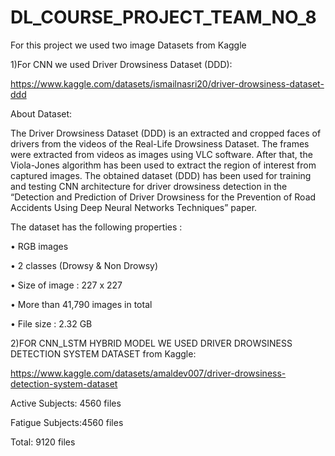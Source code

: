 # DL_COURSE_PROJECT_TEAM_NO_8

For this project we used two image Datasets from Kaggle

1)For CNN we used Driver Drowsiness Dataset (DDD):

https://www.kaggle.com/datasets/ismailnasri20/driver-drowsiness-dataset-ddd

About Dataset:

The Driver Drowsiness Dataset (DDD) is an extracted and cropped faces of drivers from the videos of the Real-Life Drowsiness Dataset. The frames were extracted from videos as images using VLC software. After that, the Viola-Jones algorithm has been used to extract the region of interest from captured images. The obtained dataset (DDD) has been used for training and testing CNN architecture for driver drowsiness detection in the “Detection and Prediction of Driver Drowsiness for the Prevention of Road Accidents Using Deep Neural Networks Techniques” paper.

The dataset has the following properties :

• RGB images

• 2 classes (Drowsy & Non Drowsy)

• Size of image : 227 x 227

• More than 41,790 images in total

• File size : 2.32 GB

2)FOR CNN_LSTM HYBRID MODEL WE USED DRIVER DROWSINESS DETECTION SYSTEM DATASET from Kaggle:

https://www.kaggle.com/datasets/amaldev007/driver-drowsiness-detection-system-dataset

Active Subjects: 4560 files

Fatigue Subjects:4560 files

Total: 9120 files
